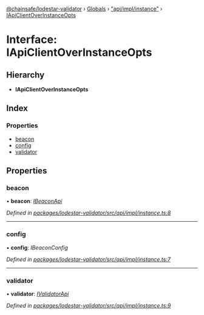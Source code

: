 [@chainsafe/lodestar-validator](../README.md) › [Globals](../globals.md) › ["api/impl/instance"](../modules/_api_impl_instance_.md) › [IApiClientOverInstanceOpts](_api_impl_instance_.iapiclientoverinstanceopts.md)

# Interface: IApiClientOverInstanceOpts

## Hierarchy

* **IApiClientOverInstanceOpts**

## Index

### Properties

* [beacon](_api_impl_instance_.iapiclientoverinstanceopts.md#beacon)
* [config](_api_impl_instance_.iapiclientoverinstanceopts.md#config)
* [validator](_api_impl_instance_.iapiclientoverinstanceopts.md#validator)

## Properties

###  beacon

• **beacon**: *[IBeaconApi](_api_interface_beacon_.ibeaconapi.md)*

*Defined in [packages/lodestar-validator/src/api/impl/instance.ts:8](https://github.com/ChainSafe/lodestar/blob/663f5df9e/packages/lodestar-validator/src/api/impl/instance.ts#L8)*

___

###  config

• **config**: *IBeaconConfig*

*Defined in [packages/lodestar-validator/src/api/impl/instance.ts:7](https://github.com/ChainSafe/lodestar/blob/663f5df9e/packages/lodestar-validator/src/api/impl/instance.ts#L7)*

___

###  validator

• **validator**: *[IValidatorApi](_api_interface_validators_.ivalidatorapi.md)*

*Defined in [packages/lodestar-validator/src/api/impl/instance.ts:9](https://github.com/ChainSafe/lodestar/blob/663f5df9e/packages/lodestar-validator/src/api/impl/instance.ts#L9)*
